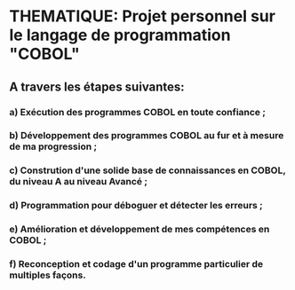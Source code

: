 # THEMATIQUE: Projet personnel sur le langage de programmation "COBOL"

## A travers les étapes suivantes:
### a) Exécution des programmes COBOL en toute confiance ;
### b) Développement des programmes COBOL au fur et à mesure de ma progression ;
### c) Constrution d'une solide base de connaissances en COBOL, du niveau A au niveau Avancé ;
### d) Programmation pour déboguer et détecter les erreurs ;
### e) Amélioration et développement de mes compétences en COBOL ;
### f) Reconception et codage d'un programme particulier de multiples façons.

